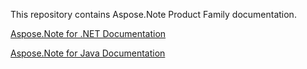 This repository contains Aspose.Note Product Family documentation.

[Aspose.Note for .NET Documentation](net)

[Aspose.Note for Java Documentation](java)